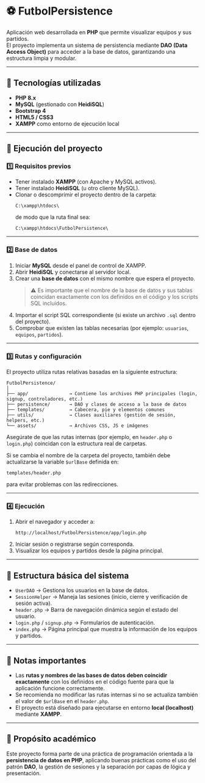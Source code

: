 # ⚽ FutbolPersistence

Aplicación web desarrollada en **PHP** que permite visualizar equipos y sus partidos.  
El proyecto implementa un sistema de persistencia mediante **DAO (Data Access Object)** para acceder a la base de datos, garantizando una estructura limpia y modular.

---

## 🧱 Tecnologías utilizadas

- **PHP 8.x**
- **MySQL** (gestionado con **HeidiSQL**)
- **Bootstrap 4**
- **HTML5 / CSS3**
- **XAMPP** como entorno de ejecución local

---

## 🚀 Ejecución del proyecto

### 1️⃣ Requisitos previos

- Tener instalado **XAMPP** (con Apache y MySQL activos).  
- Tener instalado **HeidiSQL** (u otro cliente MySQL).  
- Clonar o descomprimir el proyecto dentro de la carpeta:
  ```
  C:\xampp\htdocs\
  ```
  de modo que la ruta final sea:
  ```
  C:\xampp\htdocs\FutbolPersistence\
  ```

---

### 2️⃣ Base de datos

1. Iniciar **MySQL** desde el panel de control de XAMPP.  
2. Abrir **HeidiSQL** y conectarse al servidor local.  
3. Crear una **base de datos** con el mismo nombre que espera el proyecto.  
   > ⚠️ Es importante que el nombre de la base de datos y sus tablas coincidan exactamente con los definidos en el código y los scripts SQL incluidos.  
4. Importar el script SQL correspondiente (si existe un archivo `.sql` dentro del proyecto).  
5. Comprobar que existen las tablas necesarias (por ejemplo: `usuarios`, `equipos`, `partidos`).

---

### 3️⃣ Rutas y configuración

El proyecto utiliza rutas relativas basadas en la siguiente estructura:

```
FutbolPersistence/
│
├── app/               → Contiene los archivos PHP principales (login, signup, controladores, etc.)
├── persistence/       → DAO y clases de acceso a la base de datos
├── templates/         → Cabecera, pie y elementos comunes
├── utils/             → Clases auxiliares (gestión de sesión, helpers, etc.)
└── assets/            → Archivos CSS, JS e imágenes
```

Asegúrate de que las rutas internas (por ejemplo, en `header.php` o `login.php`) coincidan con la estructura real de carpetas.

Si se cambia el nombre de la carpeta del proyecto, también debe actualizarse la variable `$urlBase` definida en:
```
templates/header.php
```
para evitar problemas con las redirecciones.

---

### 4️⃣ Ejecución

1. Abrir el navegador y acceder a:
   ```
   http://localhost/FutbolPersistence/app/login.php
   ```
2. Iniciar sesión o registrarse según corresponda.  
3. Visualizar los equipos y partidos desde la página principal.

---

## 🧩 Estructura básica del sistema

- `UserDAO` → Gestiona los usuarios en la base de datos.  
- `SessionHelper` → Maneja las sesiones (inicio, cierre y verificación de sesión activa).  
- `header.php` → Barra de navegación dinámica según el estado del usuario.  
- `login.php` / `signup.php` → Formularios de autenticación.  
- `index.php` → Página principal que muestra la información de los equipos y partidos.

---

## 📄 Notas importantes

- Las **rutas y nombres de las bases de datos deben coincidir exactamente** con los definidos en el código fuente para que la aplicación funcione correctamente.  
- Se recomienda no modificar las rutas internas si no se actualiza también el valor de `$urlBase` en el `header.php`.  
- El proyecto está diseñado para ejecutarse en entorno **local (localhost)** mediante **XAMPP**.  

---

## 🧠 Propósito académico

Este proyecto forma parte de una práctica de programación orientada a la **persistencia de datos en PHP**, aplicando buenas prácticas como el uso del patrón **DAO**, la gestión de sesiones y la separación por capas de lógica y presentación.
